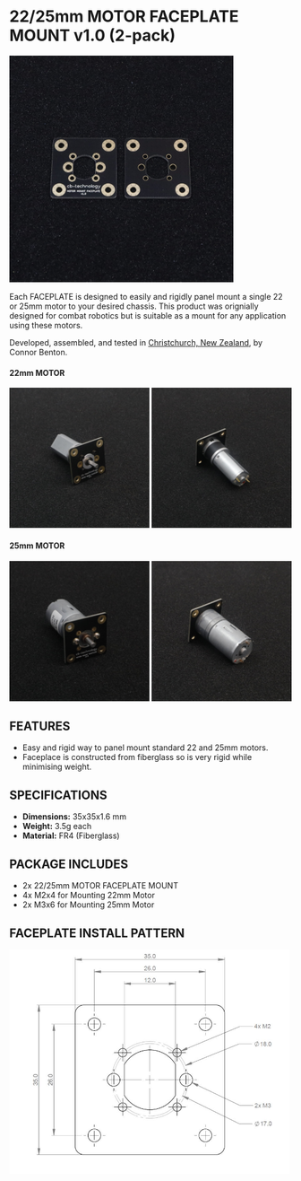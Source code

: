 # 22/25mm MOTOR FACEPLATE MOUNT v1.0 (2-pack)

<img src="assets/1.0_FACEPLATES.JPG" width="400"> 

Each FACEPLATE is designed to easily and rigidly panel mount a single 22 or 25mm motor to your desired chassis. This product was orignially designed for combat robotics but is suitable as a mount for any application using these motors. 

Developed, assembled, and tested in [Christchurch, New Zealand](https://www.google.co.nz/maps/place/Christchurch+New+Zealand), by Connor Benton.

#### 22mm MOTOR

<img src="assets/2.2_MOTOR_22_FRONT.JPG" width="250"> <img src="assets/2.3_MOTOR_22_REAR.JPG" width="250">

#### 25mm MOTOR

<img src="assets/2.0_MOTOR_25_FRONT.JPG" width="250"> <img src="assets/2.1_MOTOR_25_REAR.JPG" width="250">

## FEATURES
- Easy and rigid way to panel mount standard 22 and 25mm motors.
- Faceplace is constructed from fiberglass so is very rigid while minimising weight. 

## SPECIFICATIONS
- **Dimensions:** 35x35x1.6 mm
- **Weight:** 3.5g each
- **Material:** FR4 (Fiberglass)

## PACKAGE INCLUDES

- 2x 22/25mm MOTOR FACEPLATE MOUNT
- 4x M2x4 for Mounting 22mm Motor
- 2x M3x6 for Mounting 25mm Motor

## FACEPLATE INSTALL PATTERN

<img src="assets/3.0_FACEPLATE_TEMPLATE.JPG" width="500">
